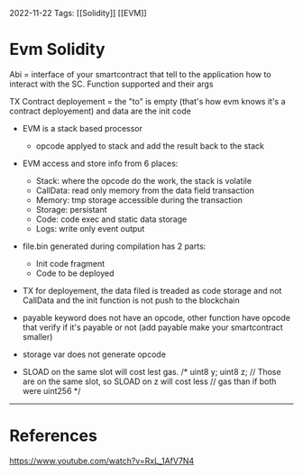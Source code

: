 2022-11-22
Tags: [[Solidity]] [[EVM]]

# Evm Solidity


Abi = interface of your smartcontract that tell to the application how to 
    interact with the SC. Function supported and their args 

TX Contract deployement = the "to" is empty (that's how evm knows it's a 
    contract deployement) and data are the init code 

- EVM is a stack based processor 
    - opcode applyed to stack and add the result back to the stack 
- EVM access and store info from 6 places: 
    - Stack: where the opcode do the work, the stack is volatile 
    - CallData: read only memory from the data field transaction 
    - Memory: tmp storage accessible during the transaction 
    - Storage: persistant
    - Code: code exec and static data storage
    - Logs: write only event output

- file.bin generated during compilation has 2 parts:
    - Init code fragment
    - Code to be deployed

- TX for deployement, the data filed is treaded as code storage and not CallData
    and the init function is not push to the blockchain

- payable keyword does not have an opcode, other function have opcode that 
    verify if it's payable or not (add payable make your smartcontract smaller) 

- storage var does not generate opcode 

- SLOAD on the same slot will cost lest gas. 
    /*
        uint8 y;
        uint8 z;  // Those are on the same slot, so SLOAD on z will cost less
                  // gas than if both were uint256
    */
    
---
# References
https://www.youtube.com/watch?v=RxL_1AfV7N4
